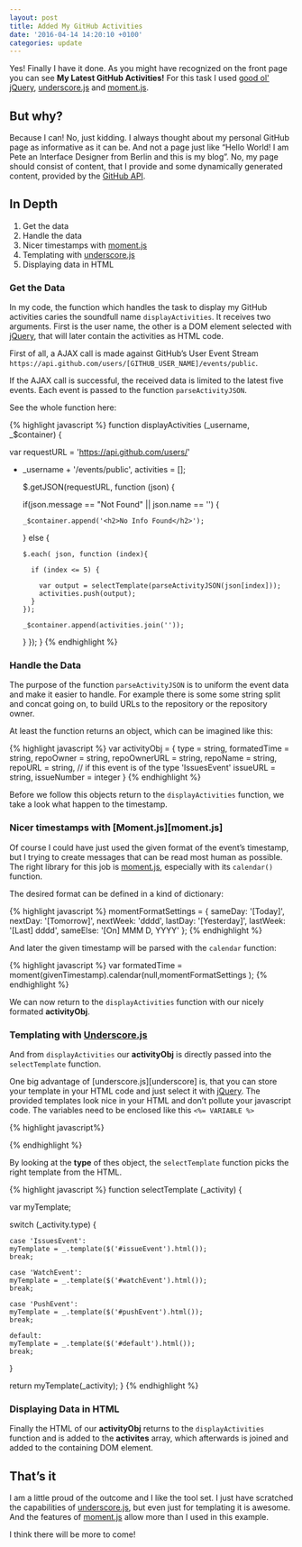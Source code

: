 ```yaml
---
layout: post
title: Added My GitHub Activities
date: '2016-04-14 14:20:10 +0100'
categories: update
---
```


Yes! Finally I have it done. As you might have recognized on the front page you can see **My Latest GitHub Activities!** For this task I used [good ol' jQuery][jQuery], [underscore.js][underscorejs] and [moment.js][momentjs].

## But why?

Because I can! No, just kidding. I always thought about my personal GitHub page as informative as it can be. And not a page just like “Hello World! I am Pete an Interface Designer from Berlin and this is my blog”. No, my page should consist of content, that I provide and some dynamically generated content, provided by the [GitHub API][GitHubAPI].

## In Depth

1. Get the data
2. Handle the data
3. Nicer timestamps with [moment.js][momentjs]
4. Templating with [underscore.js][underscorejs]
5. Displaying data in HTML


### Get the Data

In my code, the function which handles the task to display my GitHub activities caries the soundfull name  ```displayActivities```. It receives two arguments. First is the user name, the other is a DOM element selected with [jQuery][jQuery], that will later contain the activities as HTML code.
 
First of all, a AJAX call is made against GitHub’s User Event Stream ```https://api.github.com/users/[GITHUB_USER_NAME]/events/public```. 

If the AJAX call is successful, the received data is limited to the latest five events. Each event is passed to the function ```parseActivityJSON```.

See the whole function here:

{% highlight javascript %}
function displayActivities (_username, _$container) {

  var requestURL = 'https://api.github.com/users/' 
+ _username + '/events/public',
  activities = [];

  $.getJSON(requestURL, function (json) {
  
    if(json.message == "Not Found" || json.name == '') {
    
      _$container.append('<h2>No Info Found</h2>');
    }
    else {
    
      $.each( json, function (index){
      
        if (index <= 5) {
        
          var output = selectTemplate(parseActivityJSON(json[index]));
          activities.push(output);
        }
      });
    
      _$container.append(activities.join(''));
    }
  });
}
{% endhighlight %}

### Handle the Data

The purpose of the function ```parseActivityJSON``` is to uniform the event data and make it easier to handle. For example there is some some string split and concat going on, to build URLs to the repository or the repository owner.

At least the function returns an object, which can be imagined like this:

{% highlight javascript %}
var activityObj = {
  type = string,
  formatedTime = string,
  repoOwner = string,
  repoOwnerURL = string,
  repoName = string,
  repoURL = string,
  // if this event is of the type 'IssuesEvent'
  issueURL = string,
  issueNumber = integer
}
{% endhighlight %}

Before we follow this objects return to the ```displayActivities``` function, we take a look what happen to the timestamp.

### Nicer timestamps with [Moment.js][moment.js]

Of course I could have just used the given format of the event’s timestamp, but I trying to create messages that can be read most human as possible. The right library for this job is [moment.js][momentjs], especially with its ```calendar()``` function.

The desired format can be defined in a kind of dictionary:

{% highlight javascript %}
momentFormatSettings = {
   sameDay: '[Today]',
   nextDay: '[Tomorrow]',
  nextWeek: 'dddd',
   lastDay: '[Yesterday]',
  lastWeek: '[Last] dddd',
  sameElse: '[On] MMM D, YYYY'
};
{% endhighlight %}

And later the given timestamp will be parsed with the ```calendar``` function:

{% highlight javascript %}
var formatedTime = moment(givenTimestamp).calendar(null,momentFormatSettings );
{% endhighlight %}

We can now return to the ```displayActivities``` function with our nicely formated **activityObj**.

### Templating with [Underscore.js][underscorejs]

And from ```displayActivities``` our **activityObj** is directly passed into the ```selectTemplate``` function.

One big advantage of [underscore.js][underscore] is, that you can store your template in your HTML code and just select it with [jQuery][jQuery]. The provided templates look nice in your HTML and don’t pollute your javascript code. The variables need to be enclosed like this ```<%= VARIABLE %>```

{% highlight javascript%}
<script id="watchEvent" type="text/html">
<li>
  <p>
    <%= formatedTime %> I starred <a class="repoName" href="<%= repoURL %>"><%= repoName %></a> by <a class="repoOwner" href="<%= repoOwnerURL %>"><%= repoOwner %></a>. I think it is pretty cool!
  </p>
</li>
</script>

<script id="issueEvent" type="text/html">
<li>
  <p>
      <%= formatedTime %> I filed <a href="<%= issueURL %>">issue &#8470;<%= issueNumber %></a> at the <a class="repoName" href="<%= repoURL %>"><%= repoName %></a> project by <a class="repoOwner" href="<%= repoOwnerURL %>"><%= repoOwner %></a>. Take a look, maybe you’ve got the answer.
  </p>
</li>
</script>

<script id="pushEvent" type="text/html">
  <li>
    <p>
        <%= formatedTime %> I pushed some code to my  <a class="repoName" href="<%= repoURL %>"><%= repoName %></a> project.
    </p>
  </li>
</script>

<script id="default" type="text/html">
  <li>
    <p>
      <%= formatedTime %> I have done something top secret on GitHub. If I would tell you, I had to kill you! Sorry, pal!  
    </p>
  </li>
</script> 
{% endhighlight %}

By looking at the **type** of thes object, the ```selectTemplate``` function picks the right template from the HTML.

{% highlight javascript %}
function selectTemplate (_activity) {
  
  var myTemplate;
  
  switch (_activity.type) {
    
    case 'IssuesEvent':
    myTemplate = _.template($('#issueEvent').html());
    break;
    
    case 'WatchEvent':
    myTemplate = _.template($('#watchEvent').html());
    break;
    
    case 'PushEvent':
    myTemplate = _.template($('#pushEvent').html());
    break;
    
    default:
    myTemplate = _.template($('#default').html());
    break;
    
  }
  
  return myTemplate(_activity);
}
{% endhighlight %}

### Displaying Data in HTML

Finally the HTML of our **activityObj** returns to the ```displayActivities``` function and is added to the **activites** array, which afterwards is joined and added to the containing DOM element.

## That’s it

I am a little proud of the outcome and I like the tool set. I just have scratched the capabilities of [underscore.js][underscorejs], but even just for templating it is awesome. And the features of [moment.js][momentjs] allow more than I used in this example. 

I think there will be more to come! 



[jQuery]: https://jquery.com
[underscorejs]: http://underscorejs.org
[momentjs]: http://momentjs.com
[GitHubAPI]: https://developer.github.com/v3/
